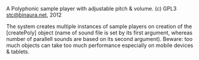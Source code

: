 
A Polyphonic sample player with adjustable pitch & volume.
(c) GPL3 stc@binaura.net, 2012

The system creates multiple instances of sample players on creation of the [createPoly] object (name of sound file is set by its first argument, whereas number of parallell sounds are based on its second argument). Beware: too much objects can take too much performance especially on mobile devices & tablets.